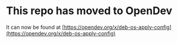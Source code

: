 # This repo has moved to OpenDev

It can now be found at [https://opendev.org/x/deb-os-apply-config](https://opendev.org/x/deb-os-apply-config)
